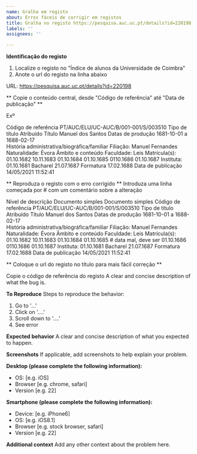```yaml
---
name: Gralha em registo
about: Erros fáceis de corrigir em registos
title: Gralha no registo https://pesquisa.auc.uc.pt/details?id=220198
labels: ''
assignees: ''

---
```


**Identificação do registo**

1. Localize o registo no "Índice de alunos da Universidade de Coimbra"
2. Anote o url do registo na linha abaixo

URL: 
https://pesquisa.auc.uc.pt/details?id=220198

** Copie o conteúdo central, desde "Código de referência" até "Data de publicação" **

Exº

Código de referência
PT/AUC/ELU/UC-AUC/B/001-001/S/003510
Tipo de título
Atribuído
Título
Manuel dos Santos
Datas de produção
1681-10-01   a  1688-02-17  
História administrativa/biográfica/familiar
Filiação: Manuel Fernandes
Naturalidade: Évora
Âmbito e conteúdo
Faculdade: Leis
Matrícula(s): 01.10.1682
10.11.1683
01.10.1684
01.10.1685
0110.1686
01.10.1687
Instituta: 01.10.1681
Bacharel 21.07.1687
Formatura 17.02.1688
Data de publicação
14/05/2021 11:52:41

** Reproduza o registo com o erro corrigido **
Introduza uma linha começada por # com um comentário sobre a alteração


Nível de descrição
 Documento simples   Documento simples
Código de referência
PT/AUC/ELU/UC-AUC/B/001-001/S/003510
Tipo de título
Atribuído
Título
Manuel dos Santos
Datas de produção
1681-10-01   a  1688-02-17  
História administrativa/biográfica/familiar
Filiação: Manuel Fernandes
Naturalidade: Évora
Âmbito e conteúdo
Faculdade: Leis
Matrícula(s): 01.10.1682
10.11.1683
01.10.1684
01.10.1685
\# data mal, deve ser 01.10.1686
0110.1686
01.10.1687
Instituta: 01.10.1681
Bacharel 21.07.1687
Formatura 17.02.1688
Data de publicação
14/05/2021 11:52:41

** Coloque o url do registo no título para mais fácil correção **




Copie o código de referência do registo
A clear and concise description of what the bug is.

**To Reproduce**
Steps to reproduce the behavior:
1. Go to '...'
2. Click on '....'
3. Scroll down to '....'
4. See error

**Expected behavior**
A clear and concise description of what you expected to happen.

**Screenshots**
If applicable, add screenshots to help explain your problem.

**Desktop (please complete the following information):**
 - OS: [e.g. iOS]
 - Browser [e.g. chrome, safari]
 - Version [e.g. 22]

**Smartphone (please complete the following information):**
 - Device: [e.g. iPhone6]
 - OS: [e.g. iOS8.1]
 - Browser [e.g. stock browser, safari]
 - Version [e.g. 22]

**Additional context**
Add any other context about the problem here.
